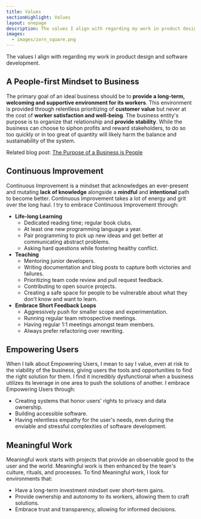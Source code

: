 ```yaml
---
title: Values
sectionHighlight: Values
layout: onepage
description: The values I align with regarding my work in product design and software development.
images:
  - images/zorn_square.png
---
```


The values I align with regarding my work in product design and software development.

## A People-first Mindset to Business

The primary goal of an ideal business should be to **provide a long-term, welcoming and supportive environment for its workers**. This environment is provided through relentless prioritizing of **customer value** but never at the cost of **worker satisfaction and well-being**. The business entity's purpose is to organize that relationship and **provide stability**. While the business can choose to siphon profits and reward stakeholders, to do so too quickly or in too great of quantity will likely harm the balance and sustainability of the system.

Related blog post: [The Purpose of a Business is People](/posts/2021/8/people-first/)

## Continuous Improvement

Continuous Improvement is a mindset that acknowledges an ever-present and mutating **lack of knowledge** alongside a **mindful** and **intentional** path to become better. Continuous Improvement takes a lot of energy and grit over the long haul. I try to embrace Continuous Improvement through:

* **Life-long Learning**
  * Dedicated reading time; regular book clubs.
  * At least one new programming language a year.
  * Pair programming to pick up new ideas and get better at communicating abstract problems.
  * Asking hard questions while fostering healthy conflict. 
* **Teaching**
  * Mentoring junior developers.
  * Writing documentation and blog posts to capture both victories and failures.
  * Prioritizing team code review and pull request feedback.
  * Contributing to open source projects.
  * Creating a safe space for people to be vulnerable about what they don't know and want to learn.
* **Embrace Short Feedback Loops**
  * Aggressively push for smaller scope and experimentation.
  * Running regular team retrospective meetings.
  * Having regular 1:1 meetings amongst team members.
  * Always prefer refactoring over rewriting.

## Empowering Users

When I talk about Empowering Users, I mean to say I value, even at risk to the viability of the business, giving users the tools and opportunities to find the right solution for them. I find it incredibly dysfunctional when a business utilizes its leverage in one area to push the solutions of another. I embrace Empowering Users through: 

* Creating systems that honor users' rights to privacy and data ownership.
* Building accessible software.
* Having relentless empathy for the user's needs, even during the enviable and stressful complexities of software development.

## Meaningful Work

Meaningful work starts with projects that provide an observable good to the user and the world. Meaningful work is then enhanced by the team's culture, rituals, and processes. To find Meaningful work, I look for environments that:

* Have a long-term investment mindset over short-term gains.
* Provide ownership and autonomy to its workers, allowing them to craft solutions.
* Embrace trust and transparency, allowing for informed decisions.

